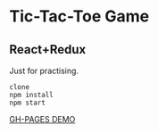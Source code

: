 # Tic-Tac-Toe Game

## React+Redux

Just for practising.

```
clone
npm install
npm start
```

[GH-PAGES DEMO](https://norzqq.github.io/react-tic-tac-toe/)
